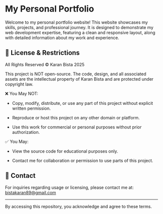 # My Personal Portfolio

Welcome to my personal portfolio website! This website showcases my skills, projects, and professional journey. It is designed to demonstrate my web development expertise, featuring a clean and responsive layout, along with detailed information about my work and experience.

## 🚨 License & Restrictions

All Rights Reserved © Karan Bista 2025

This project is NOT open-source. The code, design, and all associated assets are the intellectual property of Karan Bista and are protected under copyright law.

❌ You May NOT:

- Copy, modify, distribute, or use any part of this project without explicit written permission.

- Reproduce or host this project on any other domain or platform.

- Use this work for commercial or personal purposes without prior authorization.

✅ You May:

- View the source code for educational purposes only.

- Contact me for collaboration or permission to use parts of this project.

## 📩 Contact

For inquiries regarding usage or licensing, please contact me at: bistakaran89@gmail.com

<hr>

By accessing this repository, you acknowledge and agree to these terms.
